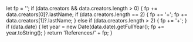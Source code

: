 let fp = '';
if (data.creators && data.creators.length > 0) {
fp += data.creators[0]?.lastName;
if (data.creators.length == 2) {
	fp += '+';
	fp += data.creators[1]?.lastName;
} else if (data.creators.length > 2) {
	fp += '+';
}
if (data.date) {
	let year = new Date(data.date).getFullYear();
	fp += year.toString();
}
return 'References/' + fp;
}